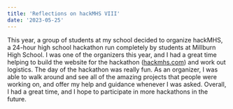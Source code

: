 ```yaml
---
title: 'Reflections on hackMHS VIII'
date: '2023-05-25'
---
```


This year, a group of students at my school decided to organize hackMHS, a 24-hour high school hackathon run completely by students at Millburn High School. I was one of the organizers this year, and I had a great time helping to build the website for the hackathon ([hackmhs.com](https://hackmhs.com/)) and work out logistics. The day of the hackathon was really fun. As an organizer, I was able to walk around and see all of the amazing projects that people were working on, and offer my help and guidance whenever I was asked. Overall, I had a great time, and I hope to participate in more hackathons in the future. 
